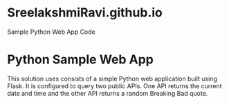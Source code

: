# SreelakshmiRavi.github.io
 Sample Python Web App Code

 # Python Sample Web App
This solution uses consists of a simple Python web application built using Flask.  It is configured to query two public APIs.  One API returns the current date and time and the other API returns a random Breaking Bad quote.
